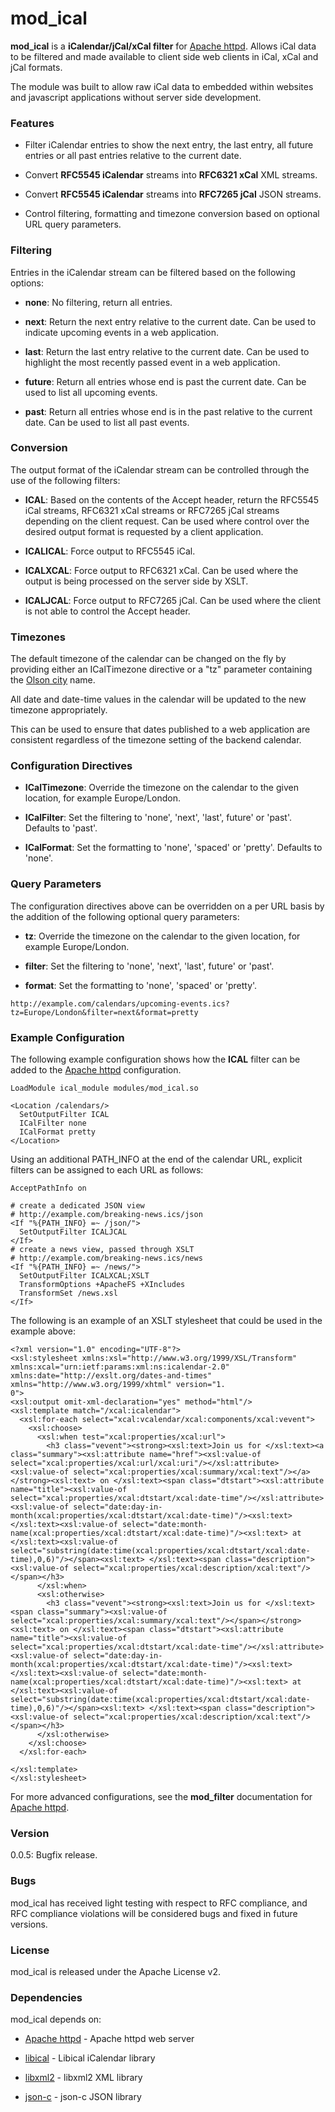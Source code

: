 # mod_ical

**mod_ical** is a **iCalendar/jCal/xCal filter** for [Apache httpd].
Allows iCal data to be filtered and made available to client
side web clients in iCal, xCal and jCal formats.

The module was built to allow raw iCal data to embedded within
websites and javascript applications without server side
development.


### Features

- Filter iCalendar entries to show the next entry, the last entry,
  all future entries or all past entries relative to the current
  date.

- Convert **RFC5545 iCalendar** streams into **RFC6321 xCal** XML
  streams.

- Convert **RFC5545 iCalendar** streams into **RFC7265 jCal** JSON
  streams.

- Control filtering, formatting and timezone conversion  based on
  optional URL query parameters.


### Filtering

Entries in the iCalendar stream can be filtered based on the
following options:

- **none**: No filtering, return all entries.

- **next**: Return the next entry relative to the current date. Can
  be used to indicate upcoming events in a web application.

- **last**: Return the last entry relative to the current date. Can
  be used to highlight the most recently passed event in a web
  application.

- **future**: Return all entries whose end is past the current date.
  Can be used to list all upcoming events.

- **past**: Return all entries whose end is in the past relative to
  the current date. Can be used to list all past events.


### Conversion

The output format of the iCalendar stream can be controlled
through the use of the following filters:

- **ICAL**: Based on the contents of the Accept header, return the
  RFC5545 iCal streams, RFC6321 xCal streams or RFC7265 jCal
  streams depending on the client request. Can be used where
  control over the desired output format is requested by a
  client application.

- **ICALICAL**: Force output to RFC5545 iCal.

- **ICALXCAL**: Force output to RFC6321 xCal. Can be used where the
  output is being processed on the server side by XSLT.

- **ICALJCAL**: Force output to RFC7265 jCal. Can be used where
  the client is not able to control the Accept header.


### Timezones

The default timezone of the calendar can be changed on the fly by
providing either an ICalTimezone directive or a "tz" parameter containing
the [Olson city] name.

All date and date-time values in the calendar will be updated to the
new timezone appropriately.

This can be used to ensure that dates published to a web application are
consistent regardless of the timezone setting of the backend calendar.


### Configuration Directives

- **ICalTimezone**: Override the timezone on the calendar to the given
  location, for example Europe/London.

- **ICalFilter**: Set the filtering to 'none', 'next', 'last', future'
  or 'past'. Defaults to 'past'.

- **ICalFormat**: Set the formatting to 'none', 'spaced' or 'pretty'.
  Defaults to 'none'.


### Query Parameters

The configuration directives above can be overridden on a per URL
basis by the addition of the following optional query parameters:

- **tz**: Override the timezone on the calendar to the given
  location, for example Europe/London.

- **filter**: Set the filtering to 'none', 'next', 'last', future'
  or 'past'.

- **format**: Set the formatting to 'none', 'spaced' or 'pretty'.

```
http://example.com/calendars/upcoming-events.ics?tz=Europe/London&filter=next&format=pretty
```


### Example Configuration

The following example configuration shows how the **ICAL** filter
can be added to the [Apache httpd] configuration.

```
LoadModule ical_module modules/mod_ical.so

<Location /calendars/>
  SetOutputFilter ICAL
  ICalFilter none
  ICalFormat pretty
</Location>
```

Using an additional PATH_INFO at the end of the calendar URL, explicit
filters can be assigned to each URL as follows:

```
AcceptPathInfo on

# create a dedicated JSON view
# http://example.com/breaking-news.ics/json
<If "%{PATH_INFO} =~ /json/">
  SetOutputFilter ICALJCAL
</If>
# create a news view, passed through XSLT
# http://example.com/breaking-news.ics/news
<If "%{PATH_INFO} =~ /news/">
  SetOutputFilter ICALXCAL;XSLT
  TransformOptions +ApacheFS +XIncludes
  TransformSet /news.xsl
</If>
```

The following is an example of an XSLT stylesheet that could be used in
the example above:

```
<?xml version="1.0" encoding="UTF-8"?>
<xsl:stylesheet xmlns:xsl="http://www.w3.org/1999/XSL/Transform" xmlns:xcal="urn:ietf:params:xml:ns:icalendar-2.0" xmlns:date="http://exslt.org/dates-and-times" xmlns="http://www.w3.org/1999/xhtml" version="1.
0">
<xsl:output omit-xml-declaration="yes" method="html"/>
<xsl:template match="/xcal:icalendar">
  <xsl:for-each select="xcal:vcalendar/xcal:components/xcal:vevent">
    <xsl:choose>
      <xsl:when test="xcal:properties/xcal:url">
        <h3 class="vevent"><strong><xsl:text>Join us for </xsl:text><a class="summary"><xsl:attribute name="href"><xsl:value-of select="xcal:properties/xcal:url/xcal:uri"/></xsl:attribute><xsl:value-of select="xcal:properties/xcal:summary/xcal:text"/></a></strong><xsl:text> on </xsl:text><span class="dtstart"><xsl:attribute name="title"><xsl:value-of select="xcal:properties/xcal:dtstart/xcal:date-time"/></xsl:attribute><xsl:value-of select="date:day-in-month(xcal:properties/xcal:dtstart/xcal:date-time)"/><xsl:text> </xsl:text><xsl:value-of select="date:month-name(xcal:properties/xcal:dtstart/xcal:date-time)"/><xsl:text> at </xsl:text><xsl:value-of select="substring(date:time(xcal:properties/xcal:dtstart/xcal:date-time),0,6)"/></span><xsl:text> </xsl:text><span class="description"><xsl:value-of select="xcal:properties/xcal:description/xcal:text"/></span></h3>
      </xsl:when>
      <xsl:otherwise>
        <h3 class="vevent"><strong><xsl:text>Join us for </xsl:text><span class="summary"><xsl:value-of select="xcal:properties/xcal:summary/xcal:text"/></span></strong><xsl:text> on </xsl:text><span class="dtstart"><xsl:attribute name="title"><xsl:value-of select="xcal:properties/xcal:dtstart/xcal:date-time"/></xsl:attribute><xsl:value-of select="date:day-in-month(xcal:properties/xcal:dtstart/xcal:date-time)"/><xsl:text> </xsl:text><xsl:value-of select="date:month-name(xcal:properties/xcal:dtstart/xcal:date-time)"/><xsl:text> at </xsl:text><xsl:value-of select="substring(date:time(xcal:properties/xcal:dtstart/xcal:date-time),0,6)"/></span><xsl:text> </xsl:text><span class="description"><xsl:value-of select="xcal:properties/xcal:description/xcal:text"/></span></h3>
      </xsl:otherwise>
    </xsl:choose>
  </xsl:for-each>

</xsl:template>
</xsl:stylesheet>
```

For more advanced configurations, see the **mod_filter** documentation for
[Apache httpd].


### Version

0.0.5: Bugfix release.


### Bugs

mod_ical has received light testing with respect to RFC compliance,
and RFC compliance violations will be considered bugs and fixed in
future versions.

### License

mod_ical is released under the Apache License v2.


### Dependencies

mod_ical depends on:

* [Apache httpd] - Apache httpd web server
* [libical] - Libical iCalendar library
* [libxml2] - libxml2 XML library
* [json-c] - json-c JSON library


  [Apache httpd]: <http://httpd.apache.org>
  [libical]: <https://github.com/libical/libical>
  [libxml2]: <http://www.xmlsoft.org/>
  [json-c]: <https://github.com/json-c/json-c/wiki>
  [Olson city]: <https://en.wikipedia.org/wiki/Tz_database>

